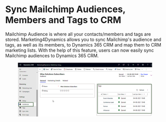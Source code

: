 # Sync Mailchimp Audiences, Members and Tags to CRM

Mailchimp Audience is where all your contacts/members and tags are stored. Marketing4Dynamics allows you to sync Mailchimp's audience and tags, as well as its members, to Dynamics 365 CRM and map them to CRM marketing lists. With the help of this feature, users can now easily sync Mailchimp audiences to Dynamics 365 CRM.

<figure><img src="../../.gitbook/assets/Sync-Mailchimp-Audiences-0dda.svg" alt=""><figcaption></figcaption></figure>
